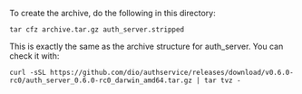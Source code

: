 To create the archive, do the following in this directory:

```console
tar cfz archive.tar.gz auth_server.stripped
```

This is exactly the same as the archive structure for auth_server. You can check it with:

```console
curl -sSL https://github.com/dio/authservice/releases/download/v0.6.0-rc0/auth_server_0.6.0-rc0_darwin_amd64.tar.gz | tar tvz -
```
